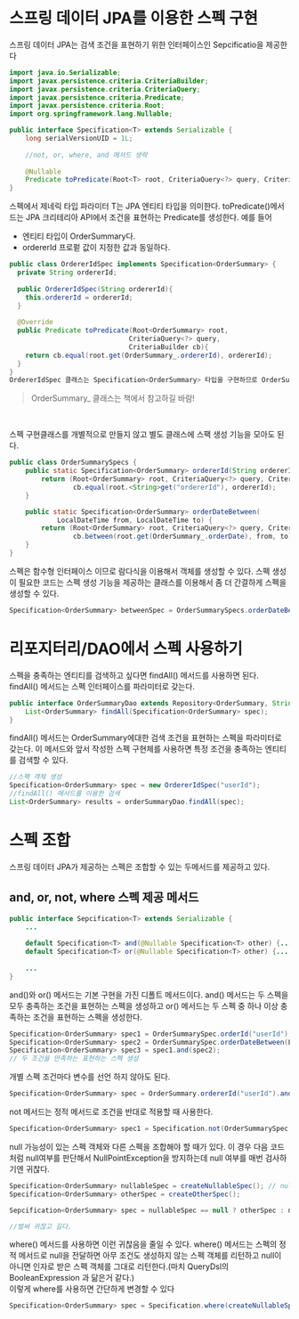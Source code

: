 # 스프링 데이터 JPA를 이용한 스펙 구현

스프링 데이터 JPA는 검색 조건을 표현하기 위한 인터페이스인 Sepcificatio을 제공한다

```java
import java.io.Serializable;
import javax.persistence.criteria.CriteriaBuilder;
import javax.persistence.criteria.CriteriaQuery;
import javax.persistence.criteria.Predicate;
import javax.persistence.criteria.Root;
import org.springframework.lang.Nullable;

public interface Specification<T> extends Serializable {
    long serialVersionUID = 1L;
    
    //not, or, where, and 메서드 생략
    
    @Nullable
    Predicate toPredicate(Root<T> root, CriteriaQuery<?> query, CriteriaBuilder criteriaBuilder);
}
```

스펙에서 제네릭 타입 파라미터 T는 JPA 엔티티 타입을 의미한다. toPredicate()메서드는 JPA 크리테리아 API에서 조건을 표현하는 Predicate를 생성한다. 예를 들어 
- 엔티티 타입이 OrderSummary다.
- ordererId 프로펕 값이 지정한 값과 동일하다.

```java
public class OrdererIdSpec implements Specification<OrderSummary> {
  private String ordererId;
  
  public OrdererIdSpec(String ordererId){
    this.ordererId = ordererId;
  }
  
  @Override
  public Predicate toPredicate(Root<OrderSummary> root,
                              CriteriaQuery<?> query,
                              CriteriaBuilder cb){
    return cb.equal(root.get(OrderSummary_.ordererId), ordererId);
  }
}
OrdererIdSpec 클래스는 Specification<OrderSummary> 타입을 구현하므로 OrderSummary에 대한 검색 조건을 표현한다.toPredicate() 메서드를 구현한 코드는 "ordererId"프로퍼티 값이 생성자로 전달 받은 ordererId와 동일 한지 비교하는 Predicate를 생성한다. 
```
> OrderSummary_ 클래스는 책에서 참고하길 바람!
<br> 

스펙 구현클래스를 개별적으로 만들지 않고 별도 클래스에 스팩 생성 기능을 모아도 된다. 
```java
public class OrderSummarySpecs {
    public static Specification<OrderSummary> ordererId(String ordererId) {
        return (Root<OrderSummary> root, CriteriaQuery<?> query, CriteriaBuilder cb) ->
                cb.equal(root.<String>get("ordererId"), ordererId);
    }

    public static Specification<OrderSummary> orderDateBetween(
            LocalDateTime from, LocalDateTime to) {
        return (Root<OrderSummary> root, CriteriaQuery<?> query, CriteriaBuilder cb) ->
                cb.between(root.get(OrderSummary_.orderDate), from, to);
    }
}
```
스펙은 함수형 인터페이스 이므로 람다식을 이용해서 객체를 생성할 수 있다. 스펙 생성이 필요한 코드는 스펙 생성 기능을 제공하는 클래스를 이용해서 좀 더 간결하게 스펙을 생성할 수 있다.

```java
Specification<OrderSummary> betweenSpec = OrderSummarySpecs.orderDateBetween(from, to);
```

# 리포지터리/DAO에서 스펙 사용하기 
스펙을 충족하는 엔티티를 검색하고 싶다면 findAll() 메서드를 사용하면 된다. findAll() 메서드는 스펙 인터페이스를 파라미터로 갖는다. 

```java
public interface OrderSummaryDao extends Repository<OrderSummary, String>{
    List<OrderSummary> findAll(Specification<OrderSummary> spec);
}
```
findAll() 메서드는 OrderSummary에대한 검색 조건을 표현하는 스펙을 파라미터로 갖는다. 이 메서드와 앞서 작성한 스펙 구현체를 사용하면 특정 조건을 충족하는 엔티티를 검색할 수 있다.
```java
//스펙 객체 생성
Specification<OrderSummary> spec = new OrdererIdSpec("userId");
//findAll() 메서드를 이용한 검색
List<OrderSummary> results = orderSummaryDao.findAll(spec);
```

# 스펙 조합
스프링 데이터 JPA가 제공하는 스펙은 조합할 수 있는 두메서드를 제공하고 있다. 

## and, or, not, where 스펙 제공 메서드

```java 
public interface Sepcification<T> extends Serializable {
    ...
    
    default Specification<T> and(@Nullable Specification<T> other) {....}
    default Specification<T> or(@Nullable Specification<T> other) {....}
    
    ...
}
```
and()와 or() 메서드는 기본 구현을 가진 디폴트 메서드이다. and() 메서드는 두 스펙을 모두 충족하는 조건을 표현하는 스펙을 생성하고 or() 메서드는 두 스펙 중 하나 이상 충족하는 조건을 표현하는 스펙을
생성한다. 

```java
Specification<OrderSummary> spec1 = OrderSummarySpec.orderId("userId");
Specification<OrderSummary> spec2 = OrderSummarySpec.orderDateBetween(LocalDateTime.of(2022,1,1,0,0,0),LocalDateTime.of(2022,1,2,0,0,0));
Specification<OrderSummary> spec3 = spec1.and(spec2);
// 두 조건을 만족하는 표현하는 스펙 생성
```
개별 스펙 조건마다 변수를 선언 하지 않아도 된다.
```java
Specification<OrderSummary> spec = OrderSummary.ordererId("userId").and(OrderSummary.OrderDateBetween(from,to));
```

not 메서드는 정적 메서드로 조건을 반대로 적용할 때 사용한다.
```java
Specification<OrderSummary> spec1 = Specification.not(OrderSummarySpec.orderId("userId"));
```
null 가능성이 있는 스펙 객체와 다른 스펙을 조합해야 할 때가 있다. 이 경우 다음 코드처럼 null여부를 판단해서 NullPointException을 방지하는데 null 여부를 매번 검사하기엔 귀찮다. 

```java
Specification<OrderSummary> nullableSpec = createNullableSpec(); // null일수 있음.
Specification<OrderSummary> otherSpec = createOtherSpec();

Sepcification<OrderSummary> spec = nullableSpec == null ? otherSpec : nullableSpec.and(otherSpec);

//벌써 귀찮고 길다.
```

where() 메서드를 사용하면 이런 귀찮음을 줄일 수 있다. where() 메서드는 스펙의 정적 메서드로 null을 전달하면 아무 조건도 생성하지 않는 스펙 객체를 리턴하고 null이 아니면 인자로 받은 스펙 객체를 그대로 리턴한다.(마치 QueryDsl의 BooleanExpression 과 닮은거 같다.)
<br>
이렇게 where를 사용하면 간단하게 변경할 수 있다
```java
Specification<OrderSummary> spec = Specification.where(createNullableSpec()).and(createOtherSpec());
```





















